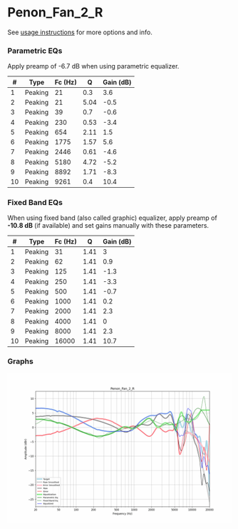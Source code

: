 # Penon_Fan_2_R
See [usage instructions](https://github.com/jaakkopasanen/AutoEq#usage) for more options and info.

### Parametric EQs
Apply preamp of -6.7 dB when using parametric equalizer.

|   # | Type    |   Fc (Hz) |    Q |   Gain (dB) |
|-----|---------|-----------|------|-------------|
|   1 | Peaking |        21 | 0.3  |         3.6 |
|   2 | Peaking |        21 | 5.04 |        -0.5 |
|   3 | Peaking |        39 | 0.7  |        -0.6 |
|   4 | Peaking |       230 | 0.53 |        -3.4 |
|   5 | Peaking |       654 | 2.11 |         1.5 |
|   6 | Peaking |      1775 | 1.57 |         5.6 |
|   7 | Peaking |      2446 | 0.61 |        -4.6 |
|   8 | Peaking |      5180 | 4.72 |        -5.2 |
|   9 | Peaking |      8892 | 1.71 |        -8.3 |
|  10 | Peaking |      9261 | 0.4  |        10.4 |

### Fixed Band EQs
When using fixed band (also called graphic) equalizer, apply preamp of **-10.8 dB** (if available) and set gains manually with these parameters.

|   # | Type    |   Fc (Hz) |    Q |   Gain (dB) |
|-----|---------|-----------|------|-------------|
|   1 | Peaking |        31 | 1.41 |         3   |
|   2 | Peaking |        62 | 1.41 |         0.9 |
|   3 | Peaking |       125 | 1.41 |        -1.3 |
|   4 | Peaking |       250 | 1.41 |        -3.3 |
|   5 | Peaking |       500 | 1.41 |        -0.7 |
|   6 | Peaking |      1000 | 1.41 |         0.2 |
|   7 | Peaking |      2000 | 1.41 |         2.3 |
|   8 | Peaking |      4000 | 1.41 |         0   |
|   9 | Peaking |      8000 | 1.41 |         2.3 |
|  10 | Peaking |     16000 | 1.41 |        10.7 |

### Graphs
![](./Penon_Fan_2_R.png)
